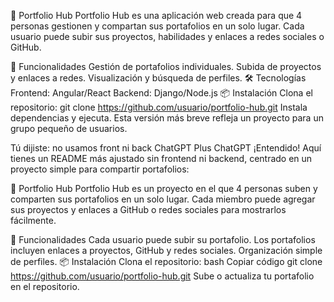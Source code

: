💼 Portfolio Hub
Portfolio Hub es una aplicación web creada para que 4 personas gestionen y compartan sus portafolios en un solo lugar. Cada usuario puede subir sus proyectos, habilidades y enlaces a redes sociales o GitHub.

🚀 Funcionalidades
Gestión de portafolios individuales.
Subida de proyectos y enlaces a redes.
Visualización y búsqueda de perfiles.
🛠️ Tecnologías
Frontend: Angular/React
Backend: Django/Node.js
📦 Instalación
Clona el repositorio:
git clone https://github.com/usuario/portfolio-hub.git
Instala dependencias y ejecuta.
Esta versión más breve refleja un proyecto para un grupo pequeño de usuarios.






Tú dijiste:
no usamos front ni back 
ChatGPT Plus
ChatGPT
¡Entendido! Aquí tienes un README más ajustado sin frontend ni backend, centrado en un proyecto simple para compartir portafolios:

💼 Portfolio Hub
Portfolio Hub es un proyecto en el que 4 personas suben y comparten sus portafolios en un solo lugar. Cada miembro puede agregar sus proyectos y enlaces a GitHub o redes sociales para mostrarlos fácilmente.

🚀 Funcionalidades
Cada usuario puede subir su portafolio.
Los portafolios incluyen enlaces a proyectos, GitHub y redes sociales.
Organización simple de perfiles.
📦 Instalación
Clona el repositorio:
bash
Copiar código
git clone https://github.com/usuario/portfolio-hub.git
Sube o actualiza tu portafolio en el repositorio.